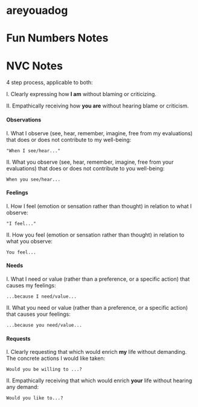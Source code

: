 # areyouadog

# Fun Numbers Notes

# NVC Notes

4 step process, applicable to both:

I. Clearly expressing how __I am__ without blaming or criticizing.

II. Empathically receiving how __you are__ without hearing blame or criticism.

#### Observations

I. What I observe (see, hear, remember, imagine, free from my evaluations) that does or does not contribute to my well-being:
```
"When I see/hear..."
```

II. What you observe (see, hear, remember, imagine, free from your evaluations) that does or does not contribute to you well-being:
```
When you see/hear...
```

#### Feelings 

I. How I feel (emotion or sensation rather than thought) in relation to what I observe:
``` 
"I feel..."
```
II. How you feel (emotion or sensation rather than thought) in relation to what you observe:
```
You feel...
```
#### Needs

I. What I need or value (rather than a preference, or a specific action) that causes my feelings:
```
...because I need/value...
```
II. What you need or value (rather than a preference, or a specific action) that causes your feelings:
```
...because you need/value...
```

#### Requests
I. Clearly requesting that which would enrich __my__ life without demanding.  The concrete actions I would like taken:
```
Would you be willing to ...?
```
II. Empathically receiving that which would enrich __your__ life without hearing any demand:
```
Would you like to...?
```